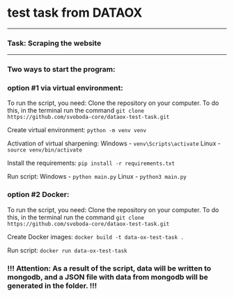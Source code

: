 # test task from DATAOX
---
### Task: Scraping the website
---
### Two ways to start the program:

### option #1 via virtual environment:
To run the script, you need:
Clone the repository on your computer. 
To do this, in the terminal run the command
`git clone https://github.com/svoboda-core/dataox-test-task.git`

Create virtual environment:
`python -m venv venv`

Activation of virtual sharpening:
Windows - `venv\Scripts\activate`
Linux - `source venv/bin/activate`

Install the requirements:
`pip install -r requirements.txt`

Run script:
Windows - `python main.py`
Linux - `python3 main.py`

### option #2 Docker:
To run the script, you need:
Clone the repository on your computer. 
To do this, in the terminal run the command
`git clone https://github.com/svoboda-core/dataox-test-task.git`

Create Docker images:
`docker build -t data-ox-test-task .`

Run script:
`docker run data-ox-test-task`


### !!! Attention: As a result of the script, data will be written to mongodb, and a JSON file with data from mongodb will be generated in the folder. !!!